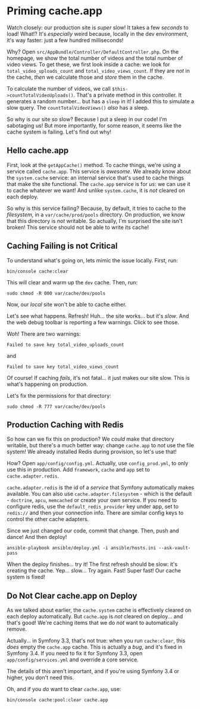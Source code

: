 # Priming cache.app

Watch closely: our production site is *super* slow! It takes a few *seconds* to
load! What!? It's *especially* weird because, locally in the dev environment, it's
way faster: just a few hundred milliseconds!

Why? Open `src/AppBundle/Controller/DefaultController.php`. On the homepage, we
show the total number of videos and the total number of video views. To get these,
we first look inside a cache: we look for `total_video_uploads_count` and `total_video_views_count`.
If they are *not* in the cache, *then* we calculate those and *store* them in the
cache.

To calculate the number of videos, we call `$this->countTotalVideoUploads()`. That's
a private method in this controller. It generates a random number... but has a `sleep`
in it! I added this to simulate a slow query. The `countTotalVideoViews()` *also*
has a sleep.

So why is our site so slow? Because I put a sleep in our code! I'm sabotaging us!
But more importantly, for some reason, it seems like the cache system is failing.
Let's find out why!

## Hello cache.app

First, look at the `getAppCache()` method. To cache things, we're using a service
called `cache.app`. This service is *awesome*. We already know about the `system.cache`
service: an internal service that's used to cache things that make the site functional.
The `cache.app` service is for *us*: we can use it to cache whatever we want! And
unlike `system.cache`, it is *not* cleared on each deploy.

So why is this service failing? Because, by default, it tries to cache to the *filesystem*,
in a `var/cache/prod/pools` directory. On production, we know that this directory
is *not* writable. So actually, I'm surprised the site isn't broken! This service
should not be able to write its cache!

## Caching Failing is not Critical

To understand what's going on, lets mimic the issue locally. First, run:

```terminal
bin/console cache:clear
```

This will clear and warm up the `dev` cache. Then, run:

```terminal
sudo chmod -R 000 var/cache/dev/pools
```

Now, our *local* site won't be able to cache either.

Let's see what happens. Refresh! Huh... the site works... but it's *slow*. And
the web debug toolbar is reporting a few warnings. Click to see those.

Woh! There are two warnings:

	Failed to save key total_video_uploads_count

and

	Failed to save key total_video_views_count

Of course! If caching *fails*, it's not fatal... it just makes our site slow.
This is what's happening on production.

Let's fix the permissions for that directory:

```terminal-silent
sudo chmod -R 777 var/cache/dev/pools
```

## Production Caching with Redis

So how can we fix this on production? We *could* make that directory writable, but
there's a much better way: change `cache.app` to *not* use the file system! We
already installed Redis during provision, so let's use that!

How? Open `app/config/config.yml`. Actually, use `config_prod.yml`, to only use this
in production. Add `framework`, `cache` and `app` set to `cache.adapter.redis`.

`cache.adapter.redis` is the id of a *service* that Symfony automatically makes
available. You can also use `cache.adapter.filesystem` - which is the default -
`doctrine`, `apcu`, `memcached` or create your own service. If you need to configure
redis, use the `default_redis_provider` key under app, set to `redis://` and then
your connection info. There are similar config keys to control the other cache adapters.

Since we just changed our code, commit that change. Then, push and dance! And then
deploy!

```terminal-silent
ansible-playbook ansible/deploy.yml -i ansible/hosts.ini --ask-vault-pass
```

When the deploy finishes... try it! The first refresh should be slow: it's creating
the cache. Yep... slow... Try again. Fast! Super fast! Our cache system is fixed!

## Do Not Clear cache.app on Deploy

As we talked about earlier, the `cache.system` cache is effectively cleared on each
deploy automatically. But `cache.app` is *not* cleared on deploy... and that's good!
We're caching items that we do *not* want to automatically remove.

Actually... in Symfony 3.3, that's not true: when you run `cache:clear`, this *does*
empty the `cache.app` cache. This is actually a *bug*, and it's fixed in Symfony
3.4. If you need to fix it for Symfony 3.3, open `app/config/services.yml` and
override a core service.

The details of this aren't important, and if you're using Symfony 3.4 or higher,
you don't need this.

Oh, and if you *do* want to clear `cache.app`, use:

```terminal
bin/console cache:pool:clear cache.app
```
